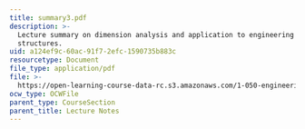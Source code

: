 ```yaml
---
title: summary3.pdf
description: >-
  Lecture summary on dimension analysis and application to engineering
  structures.
uid: a124ef9c-60ac-91f7-2efc-1590735b883c
resourcetype: Document
file_type: application/pdf
file: >-
  https://open-learning-course-data-rc.s3.amazonaws.com/1-050-engineering-mechanics-i-fall-2007/a124ef9c60ac91f72efc1590735b883c_summary3.pdf
ocw_type: OCWFile
parent_type: CourseSection
parent_title: Lecture Notes
---
```

